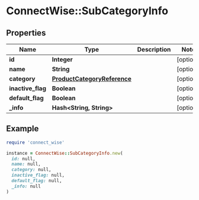# ConnectWise::SubCategoryInfo

## Properties

| Name | Type | Description | Notes |
| ---- | ---- | ----------- | ----- |
| **id** | **Integer** |  | [optional] |
| **name** | **String** |  | [optional] |
| **category** | [**ProductCategoryReference**](ProductCategoryReference.md) |  | [optional] |
| **inactive_flag** | **Boolean** |  | [optional] |
| **default_flag** | **Boolean** |  | [optional] |
| **_info** | **Hash&lt;String, String&gt;** |  | [optional] |

## Example

```ruby
require 'connect_wise'

instance = ConnectWise::SubCategoryInfo.new(
  id: null,
  name: null,
  category: null,
  inactive_flag: null,
  default_flag: null,
  _info: null
)
```


